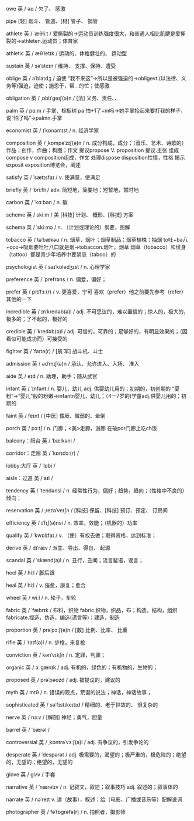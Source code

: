 owe
英
/ əʊ /
欠了、 感激

pipe
[轻] 烟斗、 管道、[材] 管子、 钢管

athlete
英
/ ˈæθliːt /
爱撕裂的→运动员训练强度很大，和普通人相比肌腱是爱撕裂的→athleten.运动员；体育家

athletic
英
/ æθˈletɪk /
运动的、体格健壮的、 运动型


sustain
英
/ səˈsteɪn /
维持、 支撑、保持、遭受

oblige
英
/ əˈblaɪdʒ /
 迫使
“我不来这”→所以是被强迫的→obligevt.(以法律、义务等)强迫，迫使；施恩于，帮...的忙；使感激


obligation
英
/ ˌɒblɪˈɡeɪʃ(ə)n /
[法] 义务、责任、、


palm
英
/ pɑːm /
手掌、棕榈树
pa 怕+1了+m吗→她手掌抬起来要打我的样子，说“怕了吗”→palmn.手掌


economist
英
/ ɪˈkɒnəmɪst /
n.
经济学家


composition
英
/ ˌkɒmpəˈzɪʃ(ə)n /
n.
成分构成，成分；（音乐、艺术、诗歌的）作品；创作，作曲；构图；作文
提议propose V. proposition 提议.主张
组成compose v composition组成，作文
处理dispose disposition性情，性格
揭示exposit exposition博览会，阐述


satisfy
英
/ ˈsætɪsfaɪ /
v.
使满意，使满足

briefly
英
/ ˈbriːfli /
adv.
简短地，简要地；短暂地，暂时地


carbon
英
/ ˈkɑːbən /
n.
碳



scheme
英
/ skiːm /
美
[科技] 计划、 概形、[科技] 方案


schema
英
/ ˈskiːmə /
n.
（计划或理论的）纲要，图解


tobacco
英
/ təˈbækəʊ /
n.
烟草，烟叶；烟草制品；烟草植株；抽烟
to吐+ba八+cco→吸烟要吐吐八口就是烟→tobaccon.烟叶，烟草
烟草（tobacco）和纹身（tattoo）都是青少年培养中要禁忌（taboo）的


psychologist
英
/ saɪˈkɒlədʒɪst /
n.
心理学家


preference
英
/ ˈprefrəns /
n.
偏爱，偏好；


prefer
英
/ prɪˈfɜː(r) /
v.
更喜爱，宁可
喜欢（prefer）他之前要先参考（refer）其他的一下


incredible
英
/ ɪnˈkredəb(ə)l /
adj.
不可思议的，难以置信的；惊人的，极大的，极多的；了不起的，极好的

credible
英
/ ˈkredəb(ə)l /
adj.
可信的，可靠的；足够好的，有明显效果的；（因看似可能成功而）可接受的


fighter
英
/ ˈfaɪtə(r) /
[航 军] 战斗机、斗士


admission
英
/ ədˈmɪʃ(ə)n /
 承认、允许进入、入场、 准入


aide
英
/ eɪd /
n.
助理，助手；随从武官


infant
英
/ ˈɪnfənt /
n.
婴儿，幼儿
adj.
供婴幼儿用的；初期的，初创期的
“婴粉”→“婴儿"般的粉嫩→infantn婴儿，幼儿；（4—7岁的)学童adj.供婴儿用的；初期的


faint
英
/ feɪnt /
[中医] 昏厥、微弱的、晕倒


porch
英
/ pɔːtʃ /
n.
门廊；<美>走廊，游廊
在破por门廊上吃ch饭

balcony：阳台
英
/ ˈbælkəni /

corridor：走廊
英
/ ˈkɒrɪdɔː(r) /

lobby:大厅
英
/ ˈlɒbi /

aisle：过道
英
/ aɪl /

tendency
英
/ ˈtendənsi /
n.
经常性行为，偏好；趋势，趋向；（性格中不良的）倾向；


reservation
英
/ ˌrezəˈveɪʃn /
[科技] 保留、[科技] 预订、预定、 订房间


efficiency
英
/ ɪˈfɪʃ(ə)nsi /
n.
效率，效能；（机器的）功率

qualify
英
/ ˈkwɒlɪfaɪ /
v.
（使）有权去做；取得资格，达到标准；

derive
英
/ dɪˈraɪv /
 派生、导出、得自、 起源

scandal
英
/ ˈskænd(ə)l /
n.
丑行，丑闻；流言蜚语，谣言；

heel
英
/ hiːl /
脚后跟

heal
英
/ hiːl /
v.
痊愈，康复；愈合

wheel
英
/ wiːl /
n.
轮子，车轮


fabric
英
/ ˈfæbrɪk /
布料，织物
fabric.织物，织品，布；构造，结构，组织
fabricate.捏造，伪造，编造(谎言等)；建造，制造


proportion
英
/ prəˈpɔːʃ(ə)n /
[数] 比例、比率、 比重


rifle
英
/ ˈraɪf(ə)l /
n.
步枪，来复枪


conviction
英
/ kənˈvɪkʃn /
n.
定罪，判罪；


organic
英
/ ɔːˈɡænɪk /
adj.
有机的，绿色的；有机物的，生物的；


proposed
英
/ prəˈpəʊzd /
adj.
被提议的，建议的


myth
英
/ mɪθ /
n.
错误的观点，荒诞的说法；神话，神话故事；

sophisticated
英
/ səˈfɪstɪkeɪtɪd /
 精细的、老于世故的、 很复杂的


nerve
英
/ nɜːv /
[解剖] 神经；勇气，胆量

barrel
英
/ ˈbærəl /


controversial
英
/ ˌkɒntrəˈvɜːʃ(ə)l /
adj.
有争议的，引发争论的


desperate
英
/ ˈdespərət /
adj. 极需要的，渴望的；极严重的，极危险的；绝望的，无望的；绝望的，无望的


glove
英
/ ɡlʌv /
 手套


narrative
英
/ ˈnærətɪv /
n.
记叙文，叙述；叙事技巧
adj.
叙述的；叙事体的

narrate
英
/ nəˈreɪt 
v.
讲（故事），叙述；给（电影、广播或音乐等）配解说词


photographer
英
/ fəˈtɒɡrəfə(r) /
n.
拍照者，摄影师